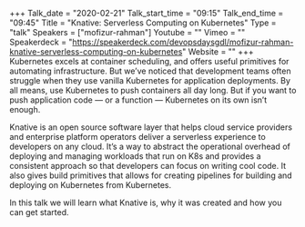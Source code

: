 +++
Talk_date = "2020-02-21"
Talk_start_time = "09:15"
Talk_end_time = "09:45"
Title = "Knative: Serverless Computing on Kubernetes"
Type = "talk"
Speakers = ["mofizur-rahman"]
Youtube = ""
Vimeo = ""
Speakerdeck = "https://speakerdeck.com/devopsdaysgdl/mofizur-rahman-knative-serverless-computing-on-kubernetes"
Website = ""
+++
Kubernetes excels at container scheduling, and offers useful primitives for automating infrastructure. But we’ve noticed that development teams often struggle when they use vanilla Kubernetes for application deployments. By all means, use Kubernetes to push containers all day long. But if you want to push application code — or a function — Kubernetes on its own isn’t enough.

Knative is an open source software layer that helps cloud service providers and enterprise platform operators deliver a serverless experience to developers on any cloud. It’s a way to abstract the operational overhead of deploying and managing workloads that run on K8s and provides a consistent approach so that developers can focus on writing cool code. It also gives build primitives that allows for creating pipelines for building and deploying on Kubernetes from Kubernetes.

In this talk we will learn what Knative is, why it was created and how you can get started.
